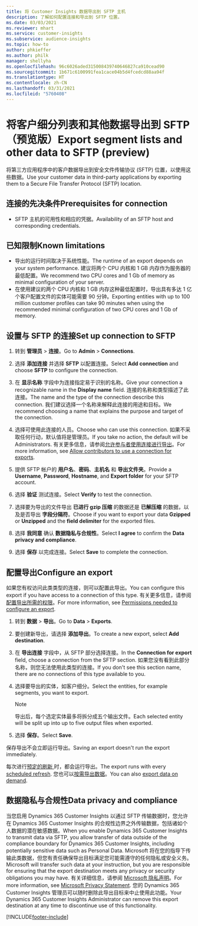 ```yaml
---
title: 将 Customer Insights 数据导出到 SFTP 主机
description: 了解如何配置连接和导出到 SFTP 位置。
ms.date: 03/03/2021
ms.reviewer: mhart
ms.service: customer-insights
ms.subservice: audience-insights
ms.topic: how-to
author: phkieffer
ms.author: philk
manager: shellyha
ms.openlocfilehash: 96c6026aded315008439740646827ca910cead90
ms.sourcegitcommit: 1b671c6100991fea1cace04b5d4fcedcd88aa94f
ms.translationtype: HT
ms.contentlocale: zh-CN
ms.lasthandoff: 03/31/2021
ms.locfileid: "5760408"
---
```

# <a name="export-segment-lists-and-other-data-to-sftp-preview"></a><span data-ttu-id="e69b7-103">将客户细分列表和其他数据导出到 SFTP（预览版）</span><span class="sxs-lookup"><span data-stu-id="e69b7-103">Export segment lists and other data to SFTP (preview)</span></span>

<span data-ttu-id="e69b7-104">将第三方应用程序中的客户数据导出到安全文件传输协议 (SFTP) 位置，以使用这些数据。</span><span class="sxs-lookup"><span data-stu-id="e69b7-104">Use your customer data in third-party applications by exporting them to a Secure File Transfer Protocol (SFTP) location.</span></span>

## <a name="prerequisites-for-connection"></a><span data-ttu-id="e69b7-105">连接的先决条件</span><span class="sxs-lookup"><span data-stu-id="e69b7-105">Prerequisites for connection</span></span>

- <span data-ttu-id="e69b7-106">SFTP 主机的可用性和相应的凭据。</span><span class="sxs-lookup"><span data-stu-id="e69b7-106">Availability of an SFTP host and corresponding credentials.</span></span>

## <a name="known-limitations"></a><span data-ttu-id="e69b7-107">已知限制</span><span class="sxs-lookup"><span data-stu-id="e69b7-107">Known limitations</span></span>

- <span data-ttu-id="e69b7-108">导出的运行时间取决于系统性能。</span><span class="sxs-lookup"><span data-stu-id="e69b7-108">The runtime of an export depends on your system performance.</span></span> <span data-ttu-id="e69b7-109">建议将两个 CPU 内核和 1 GB 内存作为服务器的最低配置。</span><span class="sxs-lookup"><span data-stu-id="e69b7-109">We recommend two CPU cores and 1 Gb of memory as minimal configuration of your server.</span></span> 
- <span data-ttu-id="e69b7-110">在使用建议的两个 CPU 内核和 1 GB 内存这种最低配置时，导出具有多达 1 亿个客户配置文件的实体可能需要 90 分钟。</span><span class="sxs-lookup"><span data-stu-id="e69b7-110">Exporting entities with up to 100 million customer profiles can take 90 minutes when using the recommended minimal configuration of two CPU cores and 1 Gb of memory.</span></span> 

## <a name="set-up-connection-to-sftp"></a><span data-ttu-id="e69b7-111">设置与 SFTP 的连接</span><span class="sxs-lookup"><span data-stu-id="e69b7-111">Set up connection to SFTP</span></span>

1. <span data-ttu-id="e69b7-112">转到 **管理员** > **连接**。</span><span class="sxs-lookup"><span data-stu-id="e69b7-112">Go to **Admin** > **Connections**.</span></span>

1. <span data-ttu-id="e69b7-113">选择 **添加连接** 并选择 **SFTP** 以配置连接。</span><span class="sxs-lookup"><span data-stu-id="e69b7-113">Select **Add connection** and choose **SFTP** to configure the connection.</span></span>

1. <span data-ttu-id="e69b7-114">在 **显示名称** 字段中为连接指定易于识别的名称。</span><span class="sxs-lookup"><span data-stu-id="e69b7-114">Give your connection a recognizable name in the **Display name** field.</span></span> <span data-ttu-id="e69b7-115">连接的名称和类型描述了此连接。</span><span class="sxs-lookup"><span data-stu-id="e69b7-115">The name and the type of the connection describe this connection.</span></span> <span data-ttu-id="e69b7-116">我们建议选择一个名称来解释此连接的用途和目标。</span><span class="sxs-lookup"><span data-stu-id="e69b7-116">We recommend choosing a name that explains the purpose and target of the connection.</span></span>

1. <span data-ttu-id="e69b7-117">选择可使用此连接的人员。</span><span class="sxs-lookup"><span data-stu-id="e69b7-117">Choose who can use this connection.</span></span> <span data-ttu-id="e69b7-118">如果不采取任何行动，默认值将是管理员。</span><span class="sxs-lookup"><span data-stu-id="e69b7-118">If you take no action, the default will be Administrators.</span></span> <span data-ttu-id="e69b7-119">有关更多信息，请参阅[允许参与者使用连接进行导出](connections.md#allow-contributors-to-use-a-connection-for-exports)。</span><span class="sxs-lookup"><span data-stu-id="e69b7-119">For more information, see [Allow contributors to use a connection for exports](connections.md#allow-contributors-to-use-a-connection-for-exports).</span></span>

1. <span data-ttu-id="e69b7-120">提供 SFTP 帐户的 **用户名**、**密码**、**主机名** 和 **导出文件夹**。</span><span class="sxs-lookup"><span data-stu-id="e69b7-120">Provide a **Username**, **Password**, **Hostname**, and **Export folder** for your SFTP account.</span></span>

1. <span data-ttu-id="e69b7-121">选择 **验证** 测试连接。</span><span class="sxs-lookup"><span data-stu-id="e69b7-121">Select **Verify** to test the connection.</span></span>

1. <span data-ttu-id="e69b7-122">选择要为导出的文件导出 **已进行 gzip 压缩** 的数据还是 **已解压缩** 的数据，以及是否导出 **字段分隔符**。</span><span class="sxs-lookup"><span data-stu-id="e69b7-122">Choose if you want to export your data **Gzipped** or **Unzipped** and the **field delimiter** for the exported files.</span></span>

1. <span data-ttu-id="e69b7-123">选择 **我同意** 确认 **数据隐私与合规性**。</span><span class="sxs-lookup"><span data-stu-id="e69b7-123">Select **I agree** to confirm the **Data privacy and compliance**.</span></span>

1. <span data-ttu-id="e69b7-124">选择 **保存** 以完成连接。</span><span class="sxs-lookup"><span data-stu-id="e69b7-124">Select **Save** to complete the connection.</span></span>

## <a name="configure-an-export"></a><span data-ttu-id="e69b7-125">配置导出</span><span class="sxs-lookup"><span data-stu-id="e69b7-125">Configure an export</span></span>

<span data-ttu-id="e69b7-126">如果您有权访问此类类型的连接，则可以配置此导出。</span><span class="sxs-lookup"><span data-stu-id="e69b7-126">You can configure this export if you have access to a connection of this type.</span></span> <span data-ttu-id="e69b7-127">有关更多信息，请参阅[配置导出所需的权限](export-destinations.md#set-up-a-new-export)。</span><span class="sxs-lookup"><span data-stu-id="e69b7-127">For more information, see [Permissions needed to configure an export](export-destinations.md#set-up-a-new-export).</span></span>

1. <span data-ttu-id="e69b7-128">转到 **数据** > **导出**。</span><span class="sxs-lookup"><span data-stu-id="e69b7-128">Go to **Data** > **Exports**.</span></span>

1. <span data-ttu-id="e69b7-129">要创建新导出，请选择 **添加导出**。</span><span class="sxs-lookup"><span data-stu-id="e69b7-129">To create a new export, select **Add destination**.</span></span>

1. <span data-ttu-id="e69b7-130">在 **导出连接** 字段中，从 SFTP 部分选择连接。</span><span class="sxs-lookup"><span data-stu-id="e69b7-130">In the **Connection for export** field, choose a connection from the SFTP section.</span></span> <span data-ttu-id="e69b7-131">如果您没有看到此部分名称，则您无法使用此类型的连接。</span><span class="sxs-lookup"><span data-stu-id="e69b7-131">If you don't see this section name, there are no connections of this type available to you.</span></span>

1. <span data-ttu-id="e69b7-132">选择要导出的实体，如客户细分。</span><span class="sxs-lookup"><span data-stu-id="e69b7-132">Select the entities, for example segments, you want to export.</span></span>

   > [!NOTE]
   > <span data-ttu-id="e69b7-133">导出后，每个选定实体最多将拆分成五个输出文件。</span><span class="sxs-lookup"><span data-stu-id="e69b7-133">Each selected entity will be split up into up to five output files when exported.</span></span> 

1. <span data-ttu-id="e69b7-134">选择 **保存**。</span><span class="sxs-lookup"><span data-stu-id="e69b7-134">Select **Save**.</span></span>

<span data-ttu-id="e69b7-135">保存导出不会立即运行导出。</span><span class="sxs-lookup"><span data-stu-id="e69b7-135">Saving an export doesn't run the export immediately.</span></span>

<span data-ttu-id="e69b7-136">每次进行[预定的刷新 ](system.md#schedule-tab)时，都会运行导出。</span><span class="sxs-lookup"><span data-stu-id="e69b7-136">The export runs with every [scheduled refresh](system.md#schedule-tab).</span></span> <span data-ttu-id="e69b7-137">您也可以[按需导出数据](export-destinations.md#run-exports-on-demand)。</span><span class="sxs-lookup"><span data-stu-id="e69b7-137">You can also [export data on demand](export-destinations.md#run-exports-on-demand).</span></span> 

## <a name="data-privacy-and-compliance"></a><span data-ttu-id="e69b7-138">数据隐私与合规性</span><span class="sxs-lookup"><span data-stu-id="e69b7-138">Data privacy and compliance</span></span>

<span data-ttu-id="e69b7-139">当您启用 Dynamics 365 Customer Insights 以通过 SFTP 传输数据时，您允许在 Dynamics 365 Customer Insights 的合规性边界之外传输数据，包括诸如个人数据的潜在敏感数据。</span><span class="sxs-lookup"><span data-stu-id="e69b7-139">When you enable Dynamics 365 Customer Insights to transmit data via SFTP, you allow transfer of data outside of the compliance boundary for Dynamics 365 Customer Insights, including potentially sensitive data such as Personal Data.</span></span> <span data-ttu-id="e69b7-140">Microsoft 将在您的指导下传输此类数据，但您有责任确保导出目标满足您可能需遵守的任何隐私或安全义务。</span><span class="sxs-lookup"><span data-stu-id="e69b7-140">Microsoft will transfer such data at your instruction, but you are responsible for ensuring that the export destination meets any privacy or security obligations you may have.</span></span> <span data-ttu-id="e69b7-141">有关详细信息，请参阅 [Microsoft 隐私声明](https://go.microsoft.com/fwlink/?linkid=396732)。</span><span class="sxs-lookup"><span data-stu-id="e69b7-141">For more information, see [Microsoft Privacy Statement](https://go.microsoft.com/fwlink/?linkid=396732).</span></span>
<span data-ttu-id="e69b7-142">您的 Dynamics 365 Customer Insights 管理员可以随时删除此导出目标来中止使用此功能。</span><span class="sxs-lookup"><span data-stu-id="e69b7-142">Your Dynamics 365 Customer Insights Administrator can remove this export destination at any time to discontinue use of this functionality.</span></span>

[!INCLUDE[footer-include](../includes/footer-banner.md)]
